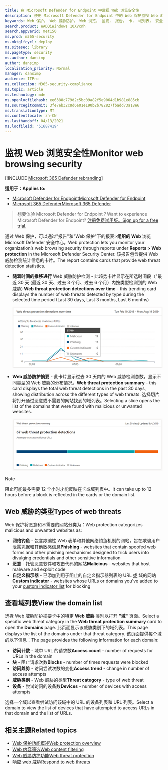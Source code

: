 ```yaml
---
title: 在 Microsoft Defender for Endpoint 中监视 Web 浏览安全性
description: 使用 Microsoft Defender for Endpoint 中的 Web 保护监视 Web 浏览安全性
keywords: Web 保护， Web 威胁防护， Web 浏览， 监视， 报告， 卡， 域列表， 安全性， 网络钓鱼， 恶意软件， 攻击， 网站， 网络保护， Edge， Internet Explorer， Chrome， Firefox， Web 浏览器
search.product: eADQiWindows 10XVcnh
search.appverid: met150
ms.prod: m365-security
ms.mktglfcycl: deploy
ms.sitesec: library
ms.pagetype: security
ms.author: dansimp
author: dansimp
localization_priority: Normal
manager: dansimp
audience: ITPro
ms.collection: M365-security-compliance
ms.topic: article
ms.technology: mde
ms.openlocfilehash: ee6388c779d2c5bc09a82f5e9064d1b981e885cb
ms.sourcegitcommit: 3fe7eb32c8d6e01e190b2b782827fbadd73a18e6
ms.translationtype: MT
ms.contentlocale: zh-CN
ms.lasthandoff: 04/13/2021
ms.locfileid: "51687419"
---
```

# <a name="monitor-web-browsing-security"></a><span data-ttu-id="cc8fe-104">监视 Web 浏览安全性</span><span class="sxs-lookup"><span data-stu-id="cc8fe-104">Monitor web browsing security</span></span>

[!INCLUDE [Microsoft 365 Defender rebranding](../../includes/microsoft-defender.md)]

<span data-ttu-id="cc8fe-105">**适用于：**</span><span class="sxs-lookup"><span data-stu-id="cc8fe-105">**Applies to:**</span></span>
- [<span data-ttu-id="cc8fe-106">Microsoft Defender for Endpoint</span><span class="sxs-lookup"><span data-stu-id="cc8fe-106">Microsoft Defender for Endpoint</span></span>](https://go.microsoft.com/fwlink/p/?linkid=2154037)
- [<span data-ttu-id="cc8fe-107">Microsoft 365 Defender</span><span class="sxs-lookup"><span data-stu-id="cc8fe-107">Microsoft 365 Defender</span></span>](https://go.microsoft.com/fwlink/?linkid=2118804)

><span data-ttu-id="cc8fe-108">想要体验 Microsoft Defender for Endpoint？</span><span class="sxs-lookup"><span data-stu-id="cc8fe-108">Want to experience Microsoft Defender for Endpoint?</span></span> [<span data-ttu-id="cc8fe-109">注册免费试用版。</span><span class="sxs-lookup"><span data-stu-id="cc8fe-109">Sign up for a free trial.</span></span>](https://www.microsoft.com/microsoft-365/windows/microsoft-defender-atp?ocid=docs-wdatp-main-abovefoldlink&rtc=1)

<span data-ttu-id="cc8fe-110">通过 Web 保护，可以通过"报告"和"Web 保护"下的报表>**组织的 Web** 浏览Microsoft Defender 安全中心。</span><span class="sxs-lookup"><span data-stu-id="cc8fe-110">Web protection lets you monitor your organization’s web browsing security through reports under **Reports > Web protection** in the Microsoft Defender Security Center.</span></span> <span data-ttu-id="cc8fe-111">该报告包含提供 Web 威胁检测统计信息的卡片。</span><span class="sxs-lookup"><span data-stu-id="cc8fe-111">The report contains cards that provide web threat detection statistics.</span></span>

- <span data-ttu-id="cc8fe-112">**随着时间的推移进行** Web 威胁防护检测 - 此趋势卡片显示在所选时间段（"最近 30 天 (最近 30 天、过去 3 个月、过去 6 个月）内按类型检测到的 Web 威胁) </span><span class="sxs-lookup"><span data-stu-id="cc8fe-112">**Web threat protection detections over time** - this trending card displays the number of web threats detected by type during the selected time period (Last 30 days, Last 3 months, Last 6 months)</span></span>
 
    ![显示一段时间的 Web 威胁防护检测的卡片图像](images/wtp-blocks-over-time.png)

- <span data-ttu-id="cc8fe-114">**Web 威胁防护摘要** - 此卡片显示过去 30 天内的 Web 威胁检测总数，显示不同类型的 Web 威胁的分布情况。</span><span class="sxs-lookup"><span data-stu-id="cc8fe-114">**Web threat protection summary** - this card displays the total web threat detections in the past 30 days, showing distribution across the different types of web threats.</span></span> <span data-ttu-id="cc8fe-115">选择切片将打开通过恶意或不需要的网站找到的域列表。</span><span class="sxs-lookup"><span data-stu-id="cc8fe-115">Selecting a slice opens the list of the domains that were found with malicious or unwanted websites.</span></span>

    ![显示 Web 威胁防护摘要的卡片图像](images/wtp-summary.png)

>[!Note]
><span data-ttu-id="cc8fe-117">阻止可能最多需要 12 个小时才能反映在卡或域列表中。</span><span class="sxs-lookup"><span data-stu-id="cc8fe-117">It can take up to 12 hours before a block is reflected in the cards or the domain list.</span></span>

## <a name="types-of-web-threats"></a><span data-ttu-id="cc8fe-118">Web 威胁的类型</span><span class="sxs-lookup"><span data-stu-id="cc8fe-118">Types of web threats</span></span>

<span data-ttu-id="cc8fe-119">Web 保护将恶意和不需要的网站分类为：</span><span class="sxs-lookup"><span data-stu-id="cc8fe-119">Web protection categorizes malicious and unwanted websites as:</span></span>

- <span data-ttu-id="cc8fe-120">**网络钓鱼** - 包含欺骗性 Web 表单和其他网络钓鱼机制的网站，旨在欺骗用户泄露凭据和其他敏感信息</span><span class="sxs-lookup"><span data-stu-id="cc8fe-120">**Phishing** - websites that contain spoofed web forms and other phishing mechanisms designed to trick users into divulging credentials and other sensitive information</span></span>
- <span data-ttu-id="cc8fe-121">**恶意** - 托管恶意软件和攻击代码的网站</span><span class="sxs-lookup"><span data-stu-id="cc8fe-121">**Malicious** - websites that host malware and exploit code</span></span>
- <span data-ttu-id="cc8fe-122">**自定义指示器** - 已添加到用于阻止的自定义指示器列表的 URL [或](manage-indicators.md) 域的网站</span><span class="sxs-lookup"><span data-stu-id="cc8fe-122">**Custom indicator** - websites whose URLs or domains you've added to your [custom indicator list](manage-indicators.md) for blocking</span></span>

## <a name="view-the-domain-list"></a><span data-ttu-id="cc8fe-123">查看域列表</span><span class="sxs-lookup"><span data-stu-id="cc8fe-123">View the domain list</span></span>

<span data-ttu-id="cc8fe-124">选择 Web 威胁防护摘要卡中的特定 **Web 威胁** 类别以打开 **"域"** 页面。</span><span class="sxs-lookup"><span data-stu-id="cc8fe-124">Select a specific web threat category in the **Web threat protection summary** card to open the **Domains** page.</span></span> <span data-ttu-id="cc8fe-125">此页面显示该威胁类别下的域列表。</span><span class="sxs-lookup"><span data-stu-id="cc8fe-125">This page displays the list of the domains under that threat category.</span></span> <span data-ttu-id="cc8fe-126">该页面提供每个域的以下信息：</span><span class="sxs-lookup"><span data-stu-id="cc8fe-126">The page provides the following information for each domain:</span></span>

- <span data-ttu-id="cc8fe-127">**访问计数** - 域中 URL 的请求数</span><span class="sxs-lookup"><span data-stu-id="cc8fe-127">**Access count** - number of requests for URLs in the domain</span></span>
- <span data-ttu-id="cc8fe-128">**块** - 阻止请求次数</span><span class="sxs-lookup"><span data-stu-id="cc8fe-128">**Blocks** - number of times requests were blocked</span></span>
- <span data-ttu-id="cc8fe-129">**访问趋势** - 访问尝试次数的变化</span><span class="sxs-lookup"><span data-stu-id="cc8fe-129">**Access trend** - change in number of access attempts</span></span>
- <span data-ttu-id="cc8fe-130">**威胁类别** - Web 威胁的类型</span><span class="sxs-lookup"><span data-stu-id="cc8fe-130">**Threat category** - type of web threat</span></span>
- <span data-ttu-id="cc8fe-131">**设备** - 尝试访问的设备数</span><span class="sxs-lookup"><span data-stu-id="cc8fe-131">**Devices** - number of devices with access attempts</span></span>

<span data-ttu-id="cc8fe-132">选择一个域以查看尝试访问该域中的 URL 的设备列表和 URL 列表。</span><span class="sxs-lookup"><span data-stu-id="cc8fe-132">Select a domain to view the list of devices that have attempted to access URLs in that domain and the list of URLs.</span></span>

## <a name="related-topics"></a><span data-ttu-id="cc8fe-133">相关主题</span><span class="sxs-lookup"><span data-stu-id="cc8fe-133">Related topics</span></span>

- [<span data-ttu-id="cc8fe-134">Web 保护功能概述</span><span class="sxs-lookup"><span data-stu-id="cc8fe-134">Web protection overview</span></span>](web-protection-overview.md)
- [<span data-ttu-id="cc8fe-135">Web 内容筛选</span><span class="sxs-lookup"><span data-stu-id="cc8fe-135">Web content filtering</span></span>](web-content-filtering.md)
- [<span data-ttu-id="cc8fe-136">Web 威胁防护功能</span><span class="sxs-lookup"><span data-stu-id="cc8fe-136">Web threat protection</span></span>](web-threat-protection.md)
- [<span data-ttu-id="cc8fe-137">响应 web 威胁</span><span class="sxs-lookup"><span data-stu-id="cc8fe-137">Respond to web threats</span></span>](web-protection-response.md)
